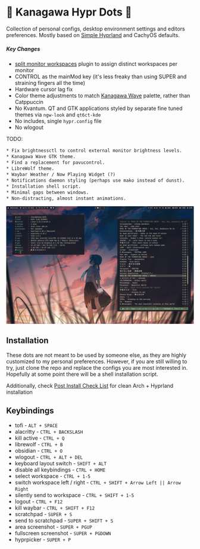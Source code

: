 # 🌊 Kanagawa Hypr Dots 🌊
Collection of personal configs, desktop environment settings and editors preferences. Mostly based on [Simple Hyprland](https://github.com/gaurav23b/simple-hyprland/tree/879dba81c84134072826a21453c15e553d03da2d) and CachyOS defaults.

##### Key Changes
* [split monitor workspaces](https://github.com/Duckonaut/split-monitor-workspaces) plugin to assign distinct workspaces per monitor
* CONTROL as the mainMod key (it's less freaky than using SUPER and straining fingers all the time)
* Hardware cursor lag fix
* Color theme adjustments to match [Kanagawa Wave](https://github.com/rebelot/kanagawa.nvim) palette, rather than Catppuccin
* No Kvantum. QT and GTK applications styled by separate fine tuned themes via `ngw-look` and `qt6ct-kde`
* No includes, single `hypr.config` file
* No wlogout

TODO: 
```
* Fix brightnessctl to control external monitor brightness levels.
* Kanagawa Wave GTK theme.
* Find a replacement for pavucontrol.
* LibreWolf theme.
* Waybar Weather / Now Playing Widget (?)
* Notifications daemon styling (perhaps use mako instead of dunst).
* Installation shell script.
* Minimal gaps between windows.
* Non-distracting, almost instant animations.
```

<p align="center">
  <img src=".misc/.fetch.png" />
</p>


## Installation
These dots are not meant to be used by someone else, as they are highly customized to my personal preferences. However, if you are still willing to try, just clone the repo and replace the configs you are most interested in. Hopefully at some point there will be a shell installation script.

Additionally, check [Post Install Check List](https://github.com/shayaharuno/dotfiles/blob/master/CHECKLIST.md) for clean Arch + Hyprland installation

## Keybindings
* tofi - `ALT + SPACE`
* alacritty - `CTRL + BACKSLASH`
* kill active - `CTRL + Q`
* librewolf - `CTRL + B`
* obsidian - `CTRL + O`
* wlogout - `CTRL + ALT + DEL`
* keyboard layout switch - `SHIFT + ALT`
* disable all keybindings - `CTRL + HOME`
* select workspace - `CTRL + 1-5`
* switch workspace left / right - `CTRL + SHIFT + Arrow Left || Arrow Right`
* silently send to workspace - `CTRL + SHIFT + 1-5`
* logout - `CTRL + F12`
* kill waybar - `CTRL + SHIFT + F12`
* scratchpad - `SUPER + S`
* send to scratchpad - `SUPER + SHIFT + S`
* area screenshot - `SUPER + PGUP`
* fullscreen screenshot - `SUPER + PGDOWN`
* hyprpicker - `SUPER + P`
